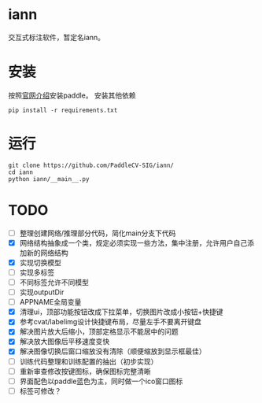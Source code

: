 # iann
交互式标注软件，暂定名iann。

# 安装
按照[官网介绍](https://www.paddlepaddle.org.cn/install/quick)安装paddle。
安装其他依赖
```shell
pip install -r requirements.txt
```

# 运行
```shell
git clone https://github.com/PaddleCV-SIG/iann/
cd iann
python iann/__main__.py
```

# TODO

- [ ] 整理创建网络/推理部分代码，简化main分支下代码
- [x] 网络结构抽象成一个类，规定必须实现一些方法，集中注册，允许用户自己添加新的网络结构
- [x] 实现切换模型
- [ ] 实现多标签
- [ ] 不同标签允许不同模型
- [ ] 实现outputDir
- [ ] APPNAME全局变量
- [x] 清理ui，顶部功能按钮改成下拉菜单，切换图片改成小按钮+快捷键
- [x] 参考cvat/labelimg设计快捷键布局，尽量左手不要离开键盘
- [x] 解决图片放大后缩小，顶部定格显示不能居中的问题
- [x] 解决放大图像后平移速度变快
- [x] 解决图像切换后窗口缩放没有清除（顺便缩放到显示框最佳）
- [ ] 训练代码整理和训练配置的抽出（初步实现）
- [ ] 重新审查修改按键图标，确保图标完整清晰
- [ ] 界面配色以paddle蓝色为主，同时做一个ico窗口图标
- [ ] 标签可修改？